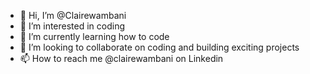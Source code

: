 - 👋 Hi, I’m @Clairewambani
- 👀 I’m interested in coding
- 🌱 I’m currently learning how to code
- 💞️ I’m looking to collaborate on coding and building exciting projects
- 📫 How to reach me @clairewambani on Linkedin

<!---
Clairewambani/Clairewambani is a ✨ special ✨ repository because its `README.md` (this file) appears on your GitHub profile.
You can click the Preview link to take a look at your changes.
--->
